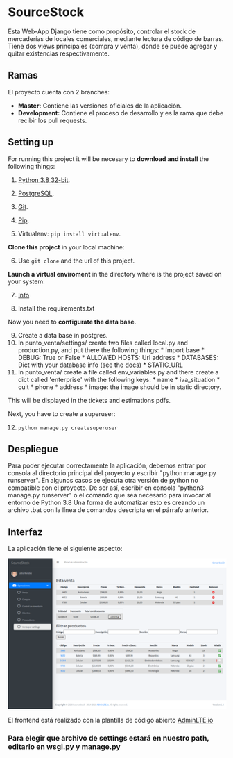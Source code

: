 # SourceStock

Esta Web-App Django tiene como propósito, controlar el stock de mercaderías de locales comerciales,
mediante lectura de código de barras. Tiene dos views principales (compra y venta), donde se puede agregar
y quitar existencias respectivamente.

## Ramas
El proyecto cuenta con 2 branches:
  * **Master:** Contiene las versiones oficiales de la aplicación.</li>
  * **Development:** Contiene el proceso de desarrollo y es la rama que debe recibir los pull requests.</li>

## Setting up

For running this project it will be necesary to **download and install** the following things:

  1. [Python 3.8 32-bit](https://www.python.org/downloads/).

  2. [PostgreSQL](https://www.postgresql.org/download/).

  3. [Git](https://git-scm.com/download/win).

  4. [Pip](https://www.neoguias.com/como-instalar-pip-python/#Como_instalar_PIP_en_Windows).

  5. Virtualenv: `pip install virtualenv`.


**Clone this project** in your local machine:

  6. Use `git clone` and the url of this project.


**Launch a virtual enviroment** in the directory where is the project saved on your system:

  7. [Info](https://programwithus.com/learn/python/pip-virtualenv-windows)

  8. Install the requirements.txt


Now you need to **configurate the data base**.

  9. Create a data base in postgres.
  10. In punto_venta/settings/ create two files called local.py and production.py, and put there the following things:
    * Import base
    * DEBUG: True or False
    * ALLOWED HOSTS: Url address
    * DATABASES: Dict with your database info (see the [docs](https://docs.djangoproject.com/en/3.0/ref/settings/#databases))
    * STATIC_URL
  11. In punto_venta/ create a file called env_variables.py and there create a dict called 'enterprise' with the following keys:
    * name
    * iva_situation
    * cuit
    * phone
    * address
    * image: the image should be in static directory.

  This will be displayed in the tickets and estimations pdfs.


Next, you have to create a superuser:

  12. `python manage.py createsuperuser`


## Despliegue

Para poder ejecutar correctamente la aplicación, debemos entrar por consola al directorio 
principal del proyecto y escribir "python manage.py runserver". En algunos casos se ejecuta otra versión de 
python no compatible con el proyecto. De ser así, escribir en consola "python3 manage.py runserver" o el 
comando que sea necesario para invocar al entorno de Python 3.8
Una forma de automatizar esto es creando un archivo .bat con la línea de comandos descripta en el párrafo anterior.

## Interfaz

La aplicación tiene el siguiente aspecto:

<img src="https://raw.githubusercontent.com/SantiR38/SourceStock/development/erp/static/dist/img/interfaz.png" />

El frontend está realizado con la plantilla de código abierto <a href="https://adminlte.io/">AdminLTE.io</a>


### Para elegir que archivo de settings estará en nuestro path, editarlo en wsgi.py y manage.py
